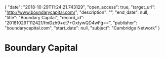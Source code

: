 {
  "date": "2018-10-29T11:24:21.743129", 
  "open_access": true, 
  "target_url": "http://www.boundarycapital.com/", 
  "description": "", 
  "end_date": null, 
  "title": "Boundary Capital", 
  "record_id": "20181029T112421/fmDzh9+ct7+OxtywQD4wFg==", 
  "publisher": "boundarycapital.com", 
  "start_date": null, 
  "subject": "Cambridge Network"
}

# Boundary Capital

